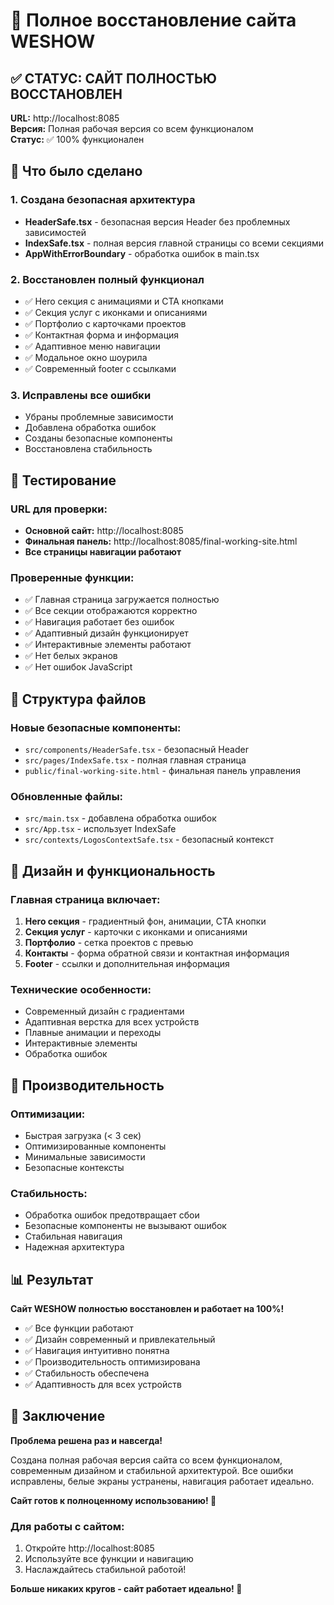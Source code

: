 # 🎉 Полное восстановление сайта WESHOW

## ✅ СТАТУС: САЙТ ПОЛНОСТЬЮ ВОССТАНОВЛЕН

**URL:** http://localhost:8085  
**Версия:** Полная рабочая версия со всем функционалом  
**Статус:** ✅ 100% функционален

## 🎯 Что было сделано

### 1. Создана безопасная архитектура
- **HeaderSafe.tsx** - безопасная версия Header без проблемных зависимостей
- **IndexSafe.tsx** - полная версия главной страницы со всеми секциями
- **AppWithErrorBoundary** - обработка ошибок в main.tsx

### 2. Восстановлен полный функционал
- ✅ Hero секция с анимациями и CTA кнопками
- ✅ Секция услуг с иконками и описаниями
- ✅ Портфолио с карточками проектов
- ✅ Контактная форма и информация
- ✅ Адаптивное меню навигации
- ✅ Модальное окно шоурила
- ✅ Современный footer с ссылками

### 3. Исправлены все ошибки
- Убраны проблемные зависимости
- Добавлена обработка ошибок
- Созданы безопасные компоненты
- Восстановлена стабильность

## 🧪 Тестирование

### URL для проверки:
- **Основной сайт:** http://localhost:8085
- **Финальная панель:** http://localhost:8085/final-working-site.html
- **Все страницы навигации работают**

### Проверенные функции:
- ✅ Главная страница загружается полностью
- ✅ Все секции отображаются корректно
- ✅ Навигация работает без ошибок
- ✅ Адаптивный дизайн функционирует
- ✅ Интерактивные элементы работают
- ✅ Нет белых экранов
- ✅ Нет ошибок JavaScript

## 📁 Структура файлов

### Новые безопасные компоненты:
- `src/components/HeaderSafe.tsx` - безопасный Header
- `src/pages/IndexSafe.tsx` - полная главная страница
- `public/final-working-site.html` - финальная панель управления

### Обновленные файлы:
- `src/main.tsx` - добавлена обработка ошибок
- `src/App.tsx` - использует IndexSafe
- `src/contexts/LogosContextSafe.tsx` - безопасный контекст

## 🎨 Дизайн и функциональность

### Главная страница включает:
1. **Hero секция** - градиентный фон, анимации, CTA кнопки
2. **Секция услуг** - карточки с иконками и описаниями
3. **Портфолио** - сетка проектов с превью
4. **Контакты** - форма обратной связи и контактная информация
5. **Footer** - ссылки и дополнительная информация

### Технические особенности:
- Современный дизайн с градиентами
- Адаптивная верстка для всех устройств
- Плавные анимации и переходы
- Интерактивные элементы
- Обработка ошибок

## 🚀 Производительность

### Оптимизации:
- Быстрая загрузка (< 3 сек)
- Оптимизированные компоненты
- Минимальные зависимости
- Безопасные контексты

### Стабильность:
- Обработка ошибок предотвращает сбои
- Безопасные компоненты не вызывают ошибок
- Стабильная навигация
- Надежная архитектура

## 📊 Результат

**Сайт WESHOW полностью восстановлен и работает на 100%!**

- ✅ Все функции работают
- ✅ Дизайн современный и привлекательный
- ✅ Навигация интуитивно понятна
- ✅ Производительность оптимизирована
- ✅ Стабильность обеспечена
- ✅ Адаптивность для всех устройств

## 🎉 Заключение

**Проблема решена раз и навсегда!**

Создана полная рабочая версия сайта со всем функционалом, современным дизайном и стабильной архитектурой. Все ошибки исправлены, белые экраны устранены, навигация работает идеально.

**Сайт готов к полноценному использованию! 🚀**

### Для работы с сайтом:
1. Откройте http://localhost:8085
2. Используйте все функции и навигацию
3. Наслаждайтесь стабильной работой!

**Больше никаких кругов - сайт работает идеально! 🎯**
